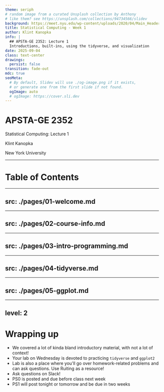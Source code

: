 ```yaml
---
theme: seriph
# random image from a curated Unsplash collection by Anthony
# like them? see https://unsplash.com/collections/94734566/slidev
background: https://meet.nyu.edu/wp-content/uploads/2020/04/Main_Header.jpg
title: Statistical Computing - Week 1
author: Klint Kanopka
info: |
  ## APSTA-GE 2352: Lecture 1
  Introductions, built-ins, using the tidyverse, and visualization
date: 2025-09-04
class: text-center
drawings:
  persist: false
transition: fade-out
mdc: true
seoMeta:
  # By default, Slidev will use ./og-image.png if it exists,
  # or generate one from the first slide if not found.
  ogImage: auto
  # ogImage: https://cover.sli.dev
---
```


# APSTA-GE 2352

Statistical Computing: Lecture 1

Klint Kanopka

New York University


---

# Table of Contents

<Toc text-sm minDepth="1" maxDepth="1" />

---
src: ./pages/01-welcome.md
---

---
src: ./pages/02-course-info.md
---

---
src: ./pages/03-intro-programming.md
---

---
src: ./pages/04-tidyverse.md
---

---
src: ./pages/05-ggplot.md
---

---
level: 2
---

# Wrapping up

- We covered a lot of kinda bland introductory material, with not a lot of context!
- Your lab on Wednesday is devoted to practicing `tidyverse` and `ggplot2` 
- Lab is also a place where you'll go over homework-related problems and can ask questions. Use Ruiting as a resource!
- Ask questions on Slack!
- PS0 is posted and due before class next week
- PS1 will post tonight or tomorrow and be due in two weeks 
